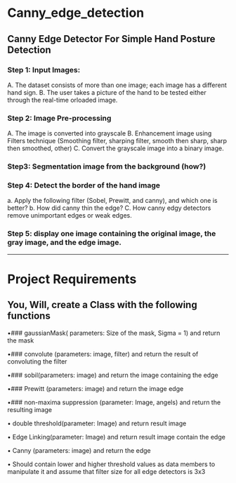 # Canny_edge_detection

## Canny Edge Detector For Simple Hand Posture Detection
 
### Step 1: Input Images:
A. The dataset consists of more than one image; each image has a different hand sign.
B. The user takes a picture of the hand to be tested either through the real-time orloaded image.

### Step 2: Image Pre-processing
A. The image is converted into grayscale
B. Enhancement image using Filters technique (Smoothing filter, sharping filter, smooth then sharp, sharp then smoothed, other)
C. Convert the grayscale image into a binary image.

### Step3: Segmentation image from the background (how?)

### Step 4: Detect the border of the hand image
a. Apply the following filter (Sobel, Prewitt, and canny), and which one is better?
b. How did canny thin the edge?
C. How canny edgy detectors remove unimportant edges or weak edges.

### Step 5: display one image containing the original image, the gray image, and the edge image.

-------------------------------------------------------------------------------------------------------------------------------------------------------------------------

# Project Requirements

## You, Will, create a Class with the following functions

•###  gaussianMask( parameters: Size of the mask, Sigma = 1) and return the mask

•###  convolute (parameters: image, filter) and return the result of convoluting the filter 

•###  sobil(parameters: image) and return the image containing the edge 

•###  Prewitt (parameters: image) and return the image edge 

•###  non-maxima suppression (parameter: Image, angels) and return the resulting image

• double threshold(parameter: Image) and return result image 

• Edge Linking(parameter: Image) and return result image contain the edge

• Canny (parameters: image) and return the edge 

• Should contain lower and higher threshold values as data members to manipulate it and assume that filter size for all edge detectors is 3x3
